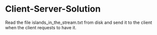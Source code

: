 # Client-Server-Solution
Read the file islands_in_the_stream.txt from disk and send it to the client when the client requests to have it.
